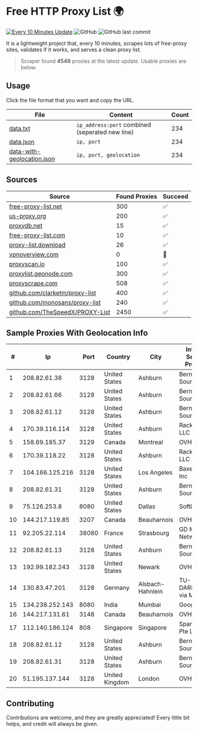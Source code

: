 
# Free HTTP Proxy List 🌍

[![Every 10 Minutes Update](https://github.com/mertguvencli/http-proxy-list/actions/workflows/main.yml/badge.svg?branch=main)](https://github.com/mertguvencli/http-proxy-list/actions/workflows/main.yml)
![GitHub](https://img.shields.io/github/license/mertguvencli/http-proxy-list)
![GitHub last commit](https://img.shields.io/github/last-commit/mertguvencli/http-proxy-list)

It is a lightweight project that, every 10 minutes, scrapes lots of free-proxy sites, validates if it works, and serves a clean proxy list.


> Scraper found **4549** proxies at the latest update. Usable proxies are below.

## Usage

Click the file format that you want and copy the URL.


|File|Content|Count|
|----|-------|-----|
|[data.txt](https://raw.githubusercontent.com/mertguvencli/http-proxy-list/main/proxy-list/data.txt)|`ip_address:port` combined (seperated new line)|234|
|[data.json](https://raw.githubusercontent.com/mertguvencli/http-proxy-list/main/proxy-list/data.json)|`ip, port`|234|
|[data-with-geolocation.json](https://raw.githubusercontent.com/mertguvencli/http-proxy-list/main/proxy-list/data-with-geolocation.json)|`ip, port, geolocation`|234|

## Sources

|Source|Found Proxies|Succeed|
|------|-------------|-------|
|[free-proxy-list.net](https://free-proxy-list.net)|300|✅|
|[us-proxy.org](https://www.us-proxy.org)|200|✅|
|[proxydb.net](http://proxydb.net)|15|✅|
|[free-proxy-list.com](https://free-proxy-list.com/?page=&port=&type%5B%5D=http&type%5B%5D=https&up_time=0&search=Search)|10|✅|
|[proxy-list.download](https://www.proxy-list.download/HTTP)|26|✅|
|[vpnoverview.com](https://vpnoverview.com/privacy/anonymous-browsing/free-proxy-servers)|0|🚫|
|[proxyscan.io](https://www.proxyscan.io)|100|✅|
|[proxylist.geonode.com](https://proxylist.geonode.com/api/proxy-list?limit=300&page=1&sort_by=lastChecked&sort_type=desc&protocols=http,https)|300|✅|
|[proxyscrape.com](https://api.proxyscrape.com/v2/?request=displayproxies&protocol=http&timeout=10000&country=all&ssl=all&anonymity=all)|508|✅|
|[github.com/clarketm/proxy-list](https://raw.githubusercontent.com/clarketm/proxy-list/master/proxy-list-raw.txt)|400|✅|
|[github.com/monosans/proxy-list](https://raw.githubusercontent.com/monosans/proxy-list/main/proxies/http.txt)|240|✅|
|[github.com/TheSpeedX/PROXY-List](https://raw.githubusercontent.com/TheSpeedX/PROXY-List/master/http.txt)|2450|✅|


## Sample Proxies With Geolocation Info

|#|Ip|Port|Country|City|Internet Service Provider|
|-|--|----|-------|----|-------------------------|
|1|208.82.61.38|3128|United States|Ashburn|Bernardi Sounds|
|2|208.82.61.66|3128|United States|Ashburn|Bernardi Sounds|
|3|208.82.61.12|3128|United States|Ashburn|Bernardi Sounds|
|4|170.39.116.114|3128|United States|Ashburn|Rackdog, LLC|
|5|158.69.185.37|3129|Canada|Montreal|OVH SAS|
|6|170.39.118.22|3128|United States|Ashburn|Rackdog, LLC|
|7|104.166.125.216|3128|United States|Los Angeles|Baxet Group Inc|
|8|208.82.61.31|3128|United States|Ashburn|Bernardi Sounds|
|9|75.126.253.8|8080|United States|Dallas|SoftLayer|
|10|144.217.119.85|3207|Canada|Beauharnois|OVH Hosting|
|11|92.205.22.114|38080|France|Strasbourg|GD MASS Network|
|12|208.82.61.13|3128|United States|Ashburn|Bernardi Sounds|
|13|192.99.182.243|3128|United States|Newark|OVH Hosting|
|14|130.83.47.201|3128|Germany|Alsbach-Hahnlein|TU-DARMSTADT via MANDA|
|15|134.238.252.143|8080|India|Mumbai|Google LLC|
|16|144.217.131.61|3148|Canada|Beauharnois|OVH Hosting|
|17|112.140.186.124|808|Singapore|Singapore|Sparkstation Pte Ltd|
|18|208.82.61.12|3128|United States|Ashburn|Bernardi Sounds|
|19|208.82.61.31|3128|United States|Ashburn|Bernardi Sounds|
|20|51.195.137.144|3128|United Kingdom|London|OVH SAS|



## Contributing

Contributions are welcome, and they are greatly appreciated! Every
little bit helps, and credit will always be given.

